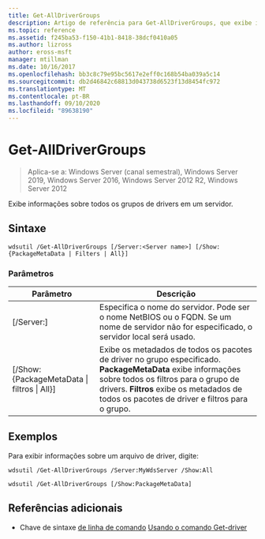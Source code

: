 ```yaml
---
title: Get-AllDriverGroups
description: Artigo de referência para Get-AllDriverGroups, que exibe informações sobre todos os grupos de drivers em um servidor.
ms.topic: reference
ms.assetid: f245ba53-f150-41b1-8418-38dcf0410a05
ms.author: lizross
author: eross-msft
manager: mtillman
ms.date: 10/16/2017
ms.openlocfilehash: bb3c8c79e95bc5617e2eff0c168b54ba039a5c14
ms.sourcegitcommit: db2d46842c68813d043738d6523f13d8454fc972
ms.translationtype: MT
ms.contentlocale: pt-BR
ms.lasthandoff: 09/10/2020
ms.locfileid: "89638190"
---
```

# <a name="get-alldrivergroups"></a>Get-AllDriverGroups

> Aplica-se a: Windows Server (canal semestral), Windows Server 2019, Windows Server 2016, Windows Server 2012 R2, Windows Server 2012

Exibe informações sobre todos os grupos de drivers em um servidor.

## <a name="syntax"></a>Sintaxe
```
wdsutil /Get-AllDriverGroups [/Server:<Server name>] [/Show:{PackageMetaData | Filters | All}]
```
### <a name="parameters"></a>Parâmetros
|Parâmetro|Descrição|
|-------|--------|
|[/Server:<Server name>]|Especifica o nome do servidor. Pode ser o nome NetBIOS ou o FQDN. Se um nome de servidor não for especificado, o servidor local será usado.|
|[/Show: {PackageMetaData &#124; filtros &#124; All}]|Exibe os metadados de todos os pacotes de driver no grupo especificado. **PackageMetaData** exibe informações sobre todos os filtros para o grupo de drivers. **Filtros** exibe os metadados de todos os pacotes de driver e filtros para o grupo.|
## <a name="examples"></a>Exemplos
Para exibir informações sobre um arquivo de driver, digite:
```
wdsutil /Get-AllDriverGroups /Server:MyWdsServer /Show:All
```
```
wdsutil /Get-AllDriverGroups [/Show:PackageMetaData]
```
## <a name="additional-references"></a>Referências adicionais
- Chave de sintaxe [de linha de comando](command-line-syntax-key.md) 
 [Usando o comando Get-driver](using-the-get-drivergroup-command.md)
